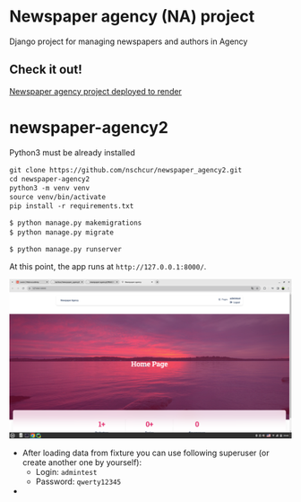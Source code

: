 # Newspaper agency (NA) project

Django project for managing newspapers and authors in Agency

## Check it out!

[Newspaper agency project deployed to render](https://newspaper-agency-j00j.onrender.com/) 

# newspaper-agency2

Python3 must be already installed

```shell
git clone https://github.com/nschcur/newspaper_agency2.git
cd newspaper-agency2
python3 -m venv venv
source venv/bin/activate
pip install -r requirements.txt
```

```bash
$ python manage.py makemigrations
$ python manage.py migrate
```



```bash
$ python manage.py runserver
```

At this point, the app runs at `http://127.0.0.1:8000/`.

![](demo.png)



- After loading data from fixture you can use following superuser (or create another one by yourself):
  - Login: `admintest`
  - Password: `qwerty12345`
- 
